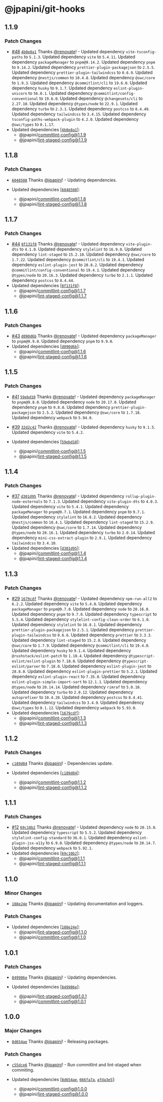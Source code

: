 # @jpapini/git-hooks

## 1.1.9

### Patch Changes

- [#48](https://github.com/jpapini/shared-packages/pull/48) [`4b0e8a1`](https://github.com/jpapini/shared-packages/commit/4b0e8a19d5de9b10a2fec6b031a35a616be34182) Thanks [@renovate](https://github.com/apps/renovate)! - Updated dependency `vite-tsconfig-paths` to `5.1.3`.
  Updated dependency `vite` to `5.4.11`.
  Updated dependency `packageManager` to `pnpm@9.14.2`.
  Updated dependency `pnpm` to `9.14.2`.
  Updated dependency `prettier-plugin-packagejson` to `2.5.5`.
  Updated dependency `prettier-plugin-tailwindcss` to `0.6.9`.
  Updated dependency `@nestjs/common` to `10.4.8`.
  Updated dependency `@swc/core` to `1.9.3`.
  Updated dependency `@commitlint/cli` to `19.6.0`.
  Updated dependency `husky` to `9.1.7`.
  Updated dependency `eslint-plugin-unicorn` to `56.0.1`.
  Updated dependency `@commitlint/config-conventional` to `19.6.0`.
  Updated dependency `@changesets/cli` to `2.27.10`.
  Updated dependency `@types/node` to `22.9.1`.
  Updated dependency `turbo` to `2.3.1`.
  Updated dependency `postcss` to `8.4.49`.
  Updated dependency `tailwindcss` to `3.4.15`.
  Updated dependency `tsconfig-paths-webpack-plugin` to `4.2.0`.
  Updated dependency `@swc/types` to `0.1.17`.
- Updated dependencies [[`4b0e8a1`](https://github.com/jpapini/shared-packages/commit/4b0e8a19d5de9b10a2fec6b031a35a616be34182)]:
    - @jpapini/commitlint-config@1.1.9
    - @jpapini/lint-staged-config@1.1.9

## 1.1.8

### Patch Changes

- [`6048508`](https://github.com/jpapini/shared-packages/commit/604850829e3c4a4fefa7edec43cf09ac59d9b494) Thanks [@jpapini](https://github.com/jpapini)! - Updating dependencies.

- Updated dependencies [[`6048508`](https://github.com/jpapini/shared-packages/commit/604850829e3c4a4fefa7edec43cf09ac59d9b494)]:
    - @jpapini/commitlint-config@1.1.8
    - @jpapini/lint-staged-config@1.1.8

## 1.1.7

### Patch Changes

- [#44](https://github.com/jpapini/shared-packages/pull/44) [`8f131f8`](https://github.com/jpapini/shared-packages/commit/8f131f8dd1af36f4ad3bfd0cc63a9716156b1b09) Thanks [@renovate](https://github.com/apps/renovate)! - Updated dependency `vite-plugin-dts` to `4.1.0`.
  Updated dependency `stylelint` to `16.9.0`.
  Updated dependency `lint-staged` to `15.2.10`.
  Updated dependency `@swc/core` to `1.7.22`.
  Updated dependency `@commitlint/cli` to `19.4.1`.
  Updated dependency `eslint-plugin-jest` to `28.8.2`.
  Updated dependency `@commitlint/config-conventional` to `19.4.1`.
  Updated dependency `@types/node` to `20.16.3`.
  Updated dependency `turbo` to `2.1.1`.
  Updated dependency `postcss` to `8.4.44`.
- Updated dependencies [[`8f131f8`](https://github.com/jpapini/shared-packages/commit/8f131f8dd1af36f4ad3bfd0cc63a9716156b1b09)]:
    - @jpapini/commitlint-config@1.1.7
    - @jpapini/lint-staged-config@1.1.7

## 1.1.6

### Patch Changes

- [#43](https://github.com/jpapini/shared-packages/pull/43) [`d090d6b`](https://github.com/jpapini/shared-packages/commit/d090d6b29762128853e48d60fb3f43cdf859e584) Thanks [@renovate](https://github.com/apps/renovate)! - Updated dependency `packageManager` to `pnpm@9.9.0`.
  Updated dependency `pnpm` to `9.9.0`.
- Updated dependencies [[`d090d6b`](https://github.com/jpapini/shared-packages/commit/d090d6b29762128853e48d60fb3f43cdf859e584)]:
    - @jpapini/commitlint-config@1.1.6
    - @jpapini/lint-staged-config@1.1.6

## 1.1.5

### Patch Changes

- [#41](https://github.com/jpapini/shared-packages/pull/41) [`59ebd10`](https://github.com/jpapini/shared-packages/commit/59ebd1010cde89bf711dff74b9e36362aeeb8388) Thanks [@renovate](https://github.com/apps/renovate)! - Updated dependency `packageManager` to `pnpm@9.8.0`.
  Updated dependency `node` to `20.17.0`.
  Updated dependency `pnpm` to `9.8.0`.
  Updated dependency `prettier-plugin-packagejson` to `2.5.2`.
  Updated dependency `@swc/core` to `1.7.18`.
  Updated dependency `webpack` to `5.94.0`.

- [#39](https://github.com/jpapini/shared-packages/pull/39) [`32d2c42`](https://github.com/jpapini/shared-packages/commit/32d2c42bd85ccc135e20c399d1cc8eba623548eb) Thanks [@renovate](https://github.com/apps/renovate)! - Updated dependency `husky` to `9.1.5`.
  Updated dependency `vite` to `5.4.2`.
- Updated dependencies [[`59ebd10`](https://github.com/jpapini/shared-packages/commit/59ebd1010cde89bf711dff74b9e36362aeeb8388)]:
    - @jpapini/commitlint-config@1.1.5
    - @jpapini/lint-staged-config@1.1.5

## 1.1.4

### Patch Changes

- [#37](https://github.com/jpapini/shared-packages/pull/37) [`d301d95`](https://github.com/jpapini/shared-packages/commit/d301d95fdc24c4a1a26d7eb1e4d31c6e38161eb5) Thanks [@renovate](https://github.com/apps/renovate)! - Updated dependency `rollup-plugin-node-externals` to `7.1.3`.
  Updated dependency `vite-plugin-dts` to `4.0.3`.
  Updated dependency `vite` to `5.4.1`.
  Updated dependency `packageManager` to `pnpm@9.7.1`.
  Updated dependency `pnpm` to `9.7.1`.
  Updated dependency `stylelint` to `16.8.2`.
  Updated dependency `@nestjs/common` to `10.4.1`.
  Updated dependency `lint-staged` to `15.2.9`.
  Updated dependency `@swc/core` to `1.7.14`.
  Updated dependency `@types/node` to `20.16.1`.
  Updated dependency `turbo` to `2.0.14`.
  Updated dependency `mini-css-extract-plugin` to `2.9.1`.
  Updated dependency `tailwindcss` to `3.4.10`.
- Updated dependencies [[`d301d95`](https://github.com/jpapini/shared-packages/commit/d301d95fdc24c4a1a26d7eb1e4d31c6e38161eb5)]:
    - @jpapini/commitlint-config@1.1.4
    - @jpapini/lint-staged-config@1.1.4

## 1.1.3

### Patch Changes

- [#29](https://github.com/jpapini/shared-packages/pull/29) [`1679cdf`](https://github.com/jpapini/shared-packages/commit/1679cdf896b339aa237b04f128b314cb4ec37253) Thanks [@renovate](https://github.com/apps/renovate)! - Updated dependency `npm-run-all2` to `6.2.2`.
  Updated dependency `vite` to `5.4.0`.
  Updated dependency `packageManager` to `pnpm@9.7.0`.
  Updated dependency `node` to `20.16.0`.
  Updated dependency `pnpm` to `9.7.0`.
  Updated dependency `typescript` to `5.5.4`.
  Updated dependency `stylelint-config-clean-order` to `6.1.0`.
  Updated dependency `stylelint` to `16.8.1`.
  Updated dependency `prettier-plugin-packagejson` to `2.5.1`.
  Updated dependency `prettier-plugin-tailwindcss` to `0.6.6`.
  Updated dependency `prettier` to `3.3.3`.
  Updated dependency `lint-staged` to `15.2.8`.
  Updated dependency `@swc/core` to `1.7.9`.
  Updated dependency `@commitlint/cli` to `19.4.0`.
  Updated dependency `husky` to `9.1.4`.
  Updated dependency `@rushstack/eslint-patch` to `1.10.4`.
  Updated dependency `@typescript-eslint/eslint-plugin` to `7.18.0`.
  Updated dependency `@typescript-eslint/parser` to `7.18.0`.
  Updated dependency `eslint-plugin-jest` to `28.8.0`.
  Updated dependency `eslint-plugin-prettier` to `5.2.1`.
  Updated dependency `eslint-plugin-react` to `7.35.0`.
  Updated dependency `eslint-plugin-simple-import-sort` to `12.1.1`.
  Updated dependency `@types/node` to `20.14.14`.
  Updated dependency `rimraf` to `5.0.10`.
  Updated dependency `turbo` to `2.0.12`.
  Updated dependency `autoprefixer` to `10.4.20`.
  Updated dependency `postcss` to `8.4.41`.
  Updated dependency `tailwindcss` to `3.4.9`.
  Updated dependency `@swc/types` to `0.1.12`.
  Updated dependency `webpack` to `5.93.0`.
- Updated dependencies [[`1679cdf`](https://github.com/jpapini/shared-packages/commit/1679cdf896b339aa237b04f128b314cb4ec37253)]:
    - @jpapini/commitlint-config@1.1.3
    - @jpapini/lint-staged-config@1.1.3

## 1.1.2

### Patch Changes

- [`c189d84`](https://github.com/jpapini/shared-packages/commit/c189d845dd2e12474dfb4955277a4595b47ba0ed) Thanks [@jpapini](https://github.com/jpapini)! - Dependencies update.

- Updated dependencies [[`c189d84`](https://github.com/jpapini/shared-packages/commit/c189d845dd2e12474dfb4955277a4595b47ba0ed)]:
    - @jpapini/commitlint-config@1.1.2
    - @jpapini/lint-staged-config@1.1.2

## 1.1.1

### Patch Changes

- [#12](https://github.com/jpapini/shared-packages/pull/12) [`69c10b2`](https://github.com/jpapini/shared-packages/commit/69c10b24607fbc7c554162901fdb0fbefe7bc8fd) Thanks [@renovate](https://github.com/apps/renovate)! - Updated dependency `node` to `20.15.0`.
  Updated dependency `typescript` to `5.5.2`.
  Updated dependency `stylelint-config-standard` to `36.0.1`.
  Updated dependency `eslint-plugin-jsx-a11y` to `6.9.0`.
  Updated dependency `@types/node` to `20.14.7`.
  Updated dependency `webpack` to `5.92.1`.
- Updated dependencies [[`69c10b2`](https://github.com/jpapini/shared-packages/commit/69c10b24607fbc7c554162901fdb0fbefe7bc8fd)]:
    - @jpapini/commitlint-config@1.1.1
    - @jpapini/lint-staged-config@1.1.1

## 1.1.0

### Minor Changes

- [`188e24e`](https://github.com/jpapini/shared-packages/commit/188e24e00821ee32eef97e1e22099f7de5e85a46) Thanks [@jpapini](https://github.com/jpapini)! - Updating documentation and loggers.

### Patch Changes

- Updated dependencies [[`188e24e`](https://github.com/jpapini/shared-packages/commit/188e24e00821ee32eef97e1e22099f7de5e85a46)]:
    - @jpapini/lint-staged-config@1.1.0
    - @jpapini/commitlint-config@1.1.0

## 1.0.1

### Patch Changes

- [`849986e`](https://github.com/jpapini/shared-packages/commit/849986e9cee2065f5096b69e5523f72076ec7a1e) Thanks [@jpapini](https://github.com/jpapini)! - Updating dependencies.

- Updated dependencies [[`849986e`](https://github.com/jpapini/shared-packages/commit/849986e9cee2065f5096b69e5523f72076ec7a1e)]:
    - @jpapini/lint-staged-config@1.0.1
    - @jpapini/commitlint-config@1.0.1

## 1.0.0

### Major Changes

- [`8d654ae`](https://github.com/jpapini/shared-packages/commit/8d654aec92158cda9d89308e7851675e4e65ffa8) Thanks [@jpapini](https://github.com/jpapini)! - Releasing packages.

### Patch Changes

- [`c55dce6`](https://github.com/jpapini/shared-packages/commit/c55dce669e18535762058260688e75cd175086cd) Thanks [@jpapini](https://github.com/jpapini)! - Run commitlint and lint-staged when commiting.

- Updated dependencies [[`8d654ae`](https://github.com/jpapini/shared-packages/commit/8d654aec92158cda9d89308e7851675e4e65ffa8), [`666fa7a`](https://github.com/jpapini/shared-packages/commit/666fa7a6006c4e56800c411fb2891f56329d18fc), [`afda3e5`](https://github.com/jpapini/shared-packages/commit/afda3e51b9e775cc41c0e7ba08405c00face50ec)]:
    - @jpapini/commitlint-config@1.0.0
    - @jpapini/lint-staged-config@1.0.0
